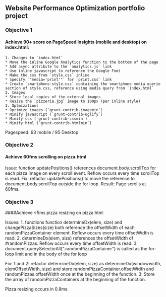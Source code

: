 ## Website Performance Optimization portfolio project

### Objective 1
#### Achieve 90+ score on PageSpeed Insights (mobile and desktop) on index.html:
```
1. Changes to `index.html`
* Move the inline Google Analytics function to the bottom of the page
* Add async attribute to the `analytics.js` link
* Use inline javascript to reference the Google Font
* Make the css from `style.css` inline
* Specify `"media='print'"` for `print.css` link
* Create `smartphone-style.css` containing the smartphone media querie section of style.css, reference using media query from `index.html`
2. Images
* Store local copies of the external images
* Resize the `pizzeria.jpg` image to 100px (per inline style)
3. Optmizations
* Optimize images (`grunt-contrib-imagemin`)
* Minify javascript (`grunt-contrib-uglify`)
* Minify css (`grunt-contrib-cssmin`)
* Minify html (`grunt-contrib-htmlmin`)
```
Pagespeed: 93 mobile / 95 Desktop

### Objective 2
#### Achieve 60fms scrolling on pizza.html

Issue: function updatePositions() references document.body.scrollTop for each pizza image on every scroll event. Reflow occurs every time scrollTop is read.
Fix: refactor updatePositions() to move the reference to document.body.scrollTop outside the for loop.
Result: Page scrolls at 60fms.

### Objective 3
####Achieve <5ms pizza resizing on pizza.html

Issues: 1. functions function determineDx(elem, size) and changePizzaSizes(size) both reference the offsetWidth of each randomPizzaContainer element. Reflow occurs every time offsetWidth is read.
	2. determineDx(elem, size) references the offsetWidth of #randomPizzas. Reflow occurs every time offsetWidth is read.
	3. document.querySelectorAll(".randomPizzaContainer") is called as the for-loop limit and in the body of the for loop

Fix:	1 and 2: refactor determineDx(elem, size) as determineDx(windowwidth, elemOffsetWidth, size) and store randomPizzaContainer.offsetWidth and randomPizzas.offsetWidth once at the beginning of the function.
	3: Store the array of randomPizzaContainers at the beginning of the function.

Pizza resizing occurs in 0.8ms

